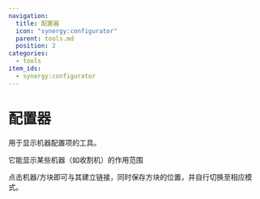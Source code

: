 ```yaml
---
navigation:
  title: 配置器
  icon: "synergy:configurator"
  parent: tools.md
  position: 2
categories:
  - tools
item_ids:
  - synergy:configurator
---
```


# 配置器

用于显示机器配置项的工具。

它能显示某些机器（如收割机）的作用范围

点击机器/方块即可与其建立链接，同时保存方块的位置，并自行切换至相应模式。

<ItemImage id="synergy:configurator" scale="4.0"/>

<RecipeFor id="synergy:configurator" />
